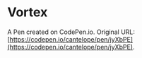 # Vortex

A Pen created on CodePen.io. Original URL: [https://codepen.io/cantelope/pen/jyXbPE](https://codepen.io/cantelope/pen/jyXbPE).

